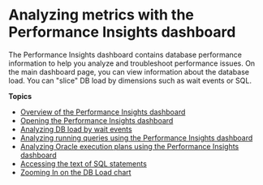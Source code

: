 # Analyzing metrics with the Performance Insights dashboard<a name="USER_PerfInsights.UsingDashboard"></a>

The Performance Insights dashboard contains database performance information to help you analyze and troubleshoot performance issues\. On the main dashboard page, you can view information about the database load\. You can "slice" DB load by dimensions such as wait events or SQL\.

**Topics**
+ [Overview of the Performance Insights dashboard](USER_PerfInsights.UsingDashboard.Components.md)
+ [Opening the Performance Insights dashboard](USER_PerfInsights.UsingDashboard.Opening.md)
+ [Analyzing DB load by wait events](USER_PerfInsights.UsingDashboard.AnalyzeDBLoad.md)
+ [Analyzing running queries using the Performance Insights dashboard](USER_PerfInsights.UsingDashboard.AnalyzeDBLoad.AdditionalMetrics.md)
+ [Analyzing Oracle execution plans using the Performance Insights dashboard](USER_PerfInsights.UsingDashboard.AccessPlans.md)
+ [Accessing the text of SQL statements](USER_PerfInsights.UsingDashboard.SQLTextSize.md)
+ [Zooming In on the DB Load chart](USER_PerfInsights.UIcontrols.md)
